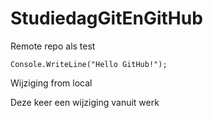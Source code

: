 # StudiedagGitEnGitHub

Remote repo als test

```Csharp
Console.WriteLine("Hello GitHub!");
```
Wijziging from local

Deze keer een wijziging vanuit werk